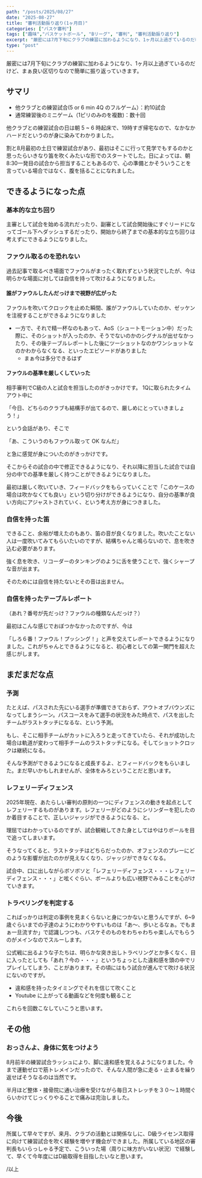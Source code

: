 ```yaml
---
path: "/posts/2025/08/27"
date: "2025-08-27"
title: "審判活動振り返り(1ヶ月目)"
categories: ["バスケ審判"]
tags: ["趣味","バスケットボール", "Bリーグ", "審判", "審判活動振り返り"]
excerpt: "厳密には7月下旬にクラブの練習に加わるようになり、1ヶ月以上過ぎているのだけど、まぁ良い区切りなので簡単に振り返っていきます。"
type: "post"
---
```


厳密には7月下旬にクラブの練習に加わるようになり、1ヶ月以上過ぎているのだけど、まぁ良い区切りなので簡単に振り返っていきます。

## サマリ

- 他クラブとの練習試合(5 or 6 min 4Q のフルゲーム）：約10試合
- 通常練習後のミニゲーム（1ピリのみのを複数)：数十回

他クラブとの練習試合の日は朝 5 ~ 6 時起床で、19時すぎ帰宅なので、なかなかハードだというのが身に染みてわかりました。

割と8月最初の土日で練習試合があり、最初はそこに行って見学でもするのかと思ったらいきなり笛を吹くみたいな形でのスタートでした。日によっては、朝8:30一発目の試合から担当することもあるので、心の準備とかそういうことを言っている場合ではなく、腹を括ることになれました。

## できるようになった点

### 基本的な立ち回り

主審として試合を始める流れだったり、副審として試合開始後にすぐリードになってゴール下へダッシュするだったり、開始から終了までの基本的な立ち回りは考えずにできるようになりました。
### ファウル取るのを恐れない

過去記事で取るべき場面でファウルがまったく取れずという状況でしたが、今は明らかな場面に対しては自信を持って吹けるようになりました。

#### 誰がファウルしたんだっけまで視野が広がった

ファウルを吹いてクロックを止めた瞬間、誰がファウルしていたのか、ゼッケンを注視することができるようになりました
- 一方で、それで精一杯なのもあって、AoS（シュートモーション中）だった際に、そのショットが入ったのか、そうでないのかのシグナルが出せなかったり、その後テーブルレポートした後にツーショットなのかワンショットなのかわからなくなる、といったエピソードがありました
	- まぁ今は多分できるはず

#### ファウルの基準を厳しくしていった

相手審判でC級の人と試合を担当したのがきっかけです。
1Qに取られたタイムアウト中に

「今日、どちらのクラブも結構手が出てるので、厳しめにとっていきましょう！」

という会話があり、そこで

「あ、こういうのもファウル取って OK なんだ」

と急に感覚が身についたのがきっかけです。

そこからその試合の中で修正できるようになり、それ以降に担当した試合では自分の中での基準を厳しく持つことができるようになりました。

最初は厳しく吹いていき、フィードバックをもらっていくことで「このケースの場合は吹かなくても良い」という切り分けができるようになり、自分の基準が良い方向にアジャストされていく、という考え方が身につきました。

### 自信を持った笛

できること、余裕が増えたのもあり、笛の音が良くなりました。吹いたことない人は一度吹いてみてもらいたいのですが、結構ちゃんと鳴らないので、息を吹き込む必要があります。

強く息を吹き、リコーダーのタンキングのように舌を使うことで、強くシャープな音が出ます。

そのためには自信を持たないとその音は出ません。

### 自信を持ったテーブルレポート

（あれ？番号が先だっけ？ファウルの種類なんだっけ？）

最初はこんな感じでおぼつかなかったのですが、今は

「しろ６番！ファウル！プッシング！」と声を交えてレポートできるようになりました。これがちゃんとできるようになると、初心者としての第一関門を超えた感じがします。

## まだまだな点

### 予測

たとえば、パスされた先にいる選手が準備できておらず、アウトオブバウンズになってしまうシーン。パスコースをみて選手の状況をみた時点で、パスを出したチームがラストタッチになるな、という予測。

もし、そこに相手チームがカットに入ろうと走ってきていたら、それが成功した場合は軌道が変わって相手チームのラストタッチになる。そしてショットクロックは継続になる。

そんな予測ができるようになると成長するよ、とフィードバックをもらいました。まだ早いかもしれませんが、全体をみろということだと思います。

### レフェリーディフェンス

2025年現在、あたらしい審判の原則の一つにディフェンスの動きを起点としてレフェリーするものがあります。レフェリーがどのようにシリンダーを犯したのか着目することで、正しいジャッジができるようになる、と。

理屈ではわかっているのですが、試合観戦してきた身としてはやはりボールを目で追ってしまいます。

そうなってくると、ラストタッチはどちらだったのか、オフェンスのプレーにどのような影響が出たのかが見えなくなり、ジャッジができなくなる。

試合中、口に出しながらボソボソと「レフェリーディフェンス・・・レフェリーディフェンス・・・」と呟くぐらい、ボールよりも広い視野でみることを心がけていきます。
### トラベリングを判定する

こればっかりは判定の事例を見まくらないと身につかないと思うんですが、6~9歳ぐらいまでの子達のようにわかりやすいものは「あ〜、歩いとるなぁ。でもまぁ一旦流すか」で認識しつつも、バスケそのものをわちゃわちゃ楽しんでもらうのがメインなのでスルーします。

公式戦に出るような子たちは、明らかな突き出しトラベリングとか多くなく、目に入ったとしても「あれ？今の・・・」というちょっとした違和感を頭の中でリプレイしてしまう、ことがあります。その頃にはもう試合が進んでて吹ける状況にないのですが。

- 違和感を持ったタイミングでそれを信じて吹くこと
- Youtube に上がってる動画などを何度も観ること

これらを回数こなしていこうと思います。

## その他

### おっさんよ、身体に気をつけよう

8月前半の練習試合ラッシュにより、脚に違和感を覚えるようになりました。今まで運動ゼロで筋トレメインだったので、そんな人間が急に走る・止まるを繰り返せばそうなるのは当然です。

半月ほど整体・接骨院に通い治療を受けながら毎日ストレッチを３０〜１時間ぐらいかけてじっくりやることで痛みは完治しました。

## 今後

所属して早々ですが、来月、クラブの活動とは関係なしに、D級ライセンス取得に向けて練習試合を吹く経験を増やす機会ができました。所属している地区の審判長もいらっしゃる予定で、こういった場（周りに味方がいない状況）で経験して、早くて今年度にはD級取得を目指したいなと思います。

/以上